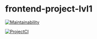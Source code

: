 # frontend-project-lvl1

[![Maintainability](https://api.codeclimate.com/v1/badges/cea16e510faabd5d5cb9/maintainability)](https://codeclimate.com/github/Makmakkerti/frontend-project-lvl1/maintainability)

[![ProjectCI](![Brain-Games](https://github.com/Makmakkerti/frontend-project-lvl1/workflows/Brain-Games/badge.svg))](https://github.com/Makmakkerti/frontend-project-lvl1/actions)

